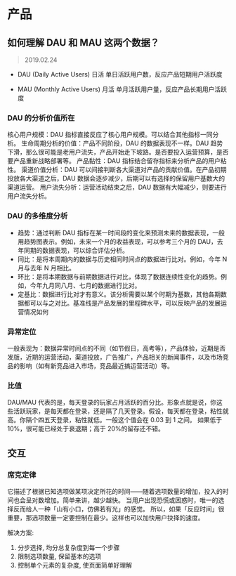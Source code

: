 # 产品

## 如何理解 DAU 和 MAU 这两个数据？

> 2019.02.24

- DAU (Daily Active Users) 日活
  单日活跃用户数，反应产品短期用户活跃度

* MAU (Monthly Active Users) 月活
  单月活跃用户量，反应产品长期用户活跃度

### DAU 的分析价值所在

核心用户规模：DAU 指标直接反应了核心用户规模。可以结合其他指标一同分析。
生命周期分析的价值：产品不同阶段，DAU 的数据表现不一样。DAU 趋势下滑，那么很可能是老用户流失，产品开始走下坡路。是否要投入运营预算，是否要产品重新战略部署等。
产品黏性：DAU 指标结合留存指标来分析产品的用户粘性。
渠道价值分析：DAU 可以间接判断各大渠道对产品的贡献价值。在产品初期投放各大渠道之后，DAU 数据会逐步减少，后期可以有选择的保留用户基数大的渠道运营。
用户流失分析：运营活动结束之后，DAU 数据有大幅减少，则要进行用户流失分析。

### DAU 的多维度分析

- 趋势：通过判断 DAU 指标在某一时间段的变化来预测未来的数据表现，一般用趋势图表示。例如，未来一个月的收益表现，可以参考三个月的 DAU，去年同期的数据表现，可以综合评估分析。
- 同比：是将本周期内的数据与历史相同时间点的数据进行比对。例如，今年 N 月与去年 N 月相比。
- 环比：是将本期数据与前期数据进行对比，体现了数据连续性变化的趋势。例如，今年九月同八月、七月的数据进行比对。
- 定基比：数据进行比对才有意义。该分析需要以某个时期为基数，其他各期数据都可以与之对比。基准线是产品发展的里程碑水平，可以反映产品的发展运营情况如何

### 异常定位

一般表现为：数据异常时间点的不同（如节假日，高考等），产品体验，近期是否发版，近期的运营活动，渠道投放，广告推广，产品相关的新闻事件，以及市场竞品的影响（如有新竞品进入市场，竞品最近搞运营活动）等。

### 比值

DAU/MAU 代表的是，每天登录的玩家占月活跃的百分比。形象点就是说，你这些活跃玩家，是每天都在登录，还是隔了几天登录。假设，每天都在登录，粘性就高。你隔个四五天登录，粘性就低。一般这个值会在 0.03 到 1 之间。
如果低于 10%，很可能已经处于衰退期；高于 20%的留存还不错。

## 交互

### 席克定律

它描述了根据已知选项做某项决定所花的时间——随着选项数量的增加，投入的时间也会呈对数增加。简单来讲，越少越快。
当用户出现恐慌或困惑时，唯一的选择反而给人一种「山有小口，仿佛若有光」的感觉。
所以，如果「反应时间」很重要，那选项数量一定要控制在最少。这样也可以加快用户抉择的速度。

解决方案:

1. 分步选择, 均分总复杂度到每一个步骤
2. 限制选项数量, 保留基本的选项
3. 控制单个元素的复杂度, 使页面简单好理解
